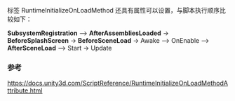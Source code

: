 标签 RuntimeInitializeOnLoadMethod 还具有属性可以设置，与脚本执行顺序比较如下：

**SubsystemRegistration** –> **AfterAssembliesLoaded** -> **BeforeSplashScreen** -> **BeforeSceneLoad** -> Awake –> OnEnable –> **AfterSceneLoad** –> Start -> Update

### 参考
https://docs.unity3d.com/ScriptReference/RuntimeInitializeOnLoadMethodAttribute.html
